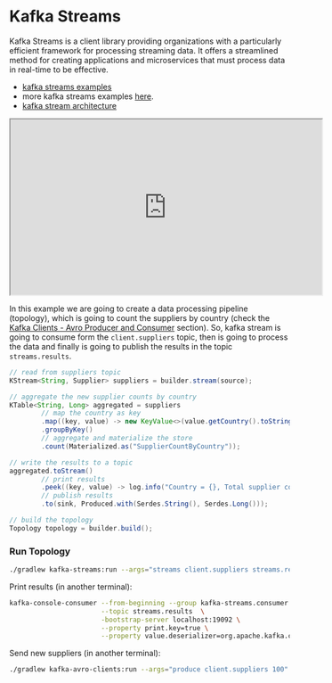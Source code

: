 # Kafka Streams

Kafka Streams is a client library providing organizations with a particularly efficient framework for processing
streaming data. It offers a streamlined method for creating applications and microservices that must process data in
real-time to be effective.

- [kafka streams examples](https://github.com/confluentinc/kafka-streams-examples)
- more kafka streams examples [here](https://github.com/sauljabin/kafka-streams-sandbox).
- [kafka stream architecture](https://docs.confluent.io/platform/current/streams/architecture.html)

<iframe width="560" height="315" src="https://www.youtube.com/embed/y9a3fldlvnI"></iframe>

In this example we are going to create a data processing pipeline (topology), which
is going to count the suppliers by country (check the [Kafka Clients - Avro Producer and Consumer](avro-producer-and-consumer.md) section).
So, kafka stream is going to consume form the `client.suppliers` topic, then is
going to process the data and finally is going to publish the results in the 
topic `streams.results`.

```java
// read from suppliers topic
KStream<String, Supplier> suppliers = builder.stream(source);

// aggregate the new supplier counts by country
KTable<String, Long> aggregated = suppliers
        // map the country as key
        .map((key, value) -> new KeyValue<>(value.getCountry().toString(), value))
        .groupByKey()
        // aggregate and materialize the store
        .count(Materialized.as("SupplierCountByCountry"));

// write the results to a topic
aggregated.toStream()
        // print results
        .peek((key, value) -> log.info("Country = {}, Total supplier counts = {}", key, value))
        // publish results
        .to(sink, Produced.with(Serdes.String(), Serdes.Long()));

// build the topology
Topology topology = builder.build();
```

### Run Topology

```bash
./gradlew kafka-streams:run --args="streams client.suppliers streams.results"
```

Print results (in another terminal):

```bash
kafka-console-consumer --from-beginning --group kafka-streams.consumer \
                       --topic streams.results  \
                       -bootstrap-server localhost:19092 \
                       --property print.key=true \
                       --property value.deserializer=org.apache.kafka.common.serialization.LongDeserializer
```

Send new suppliers (in another terminal):

```bash
./gradlew kafka-avro-clients:run --args="produce client.suppliers 100"
```
